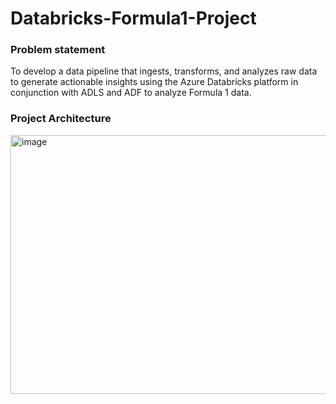 # Databricks-Formula1-Project
### Problem statement
To develop a data pipeline that ingests, transforms, and analyzes raw data to generate actionable insights using the Azure Databricks platform in conjunction with ADLS and ADF to analyze Formula 1 data.
### Project Architecture
<img width="770" height="414" alt="image" src="https://github.com/user-attachments/assets/728a60d2-3a0b-41f3-a7f7-64f6e1261416" />
